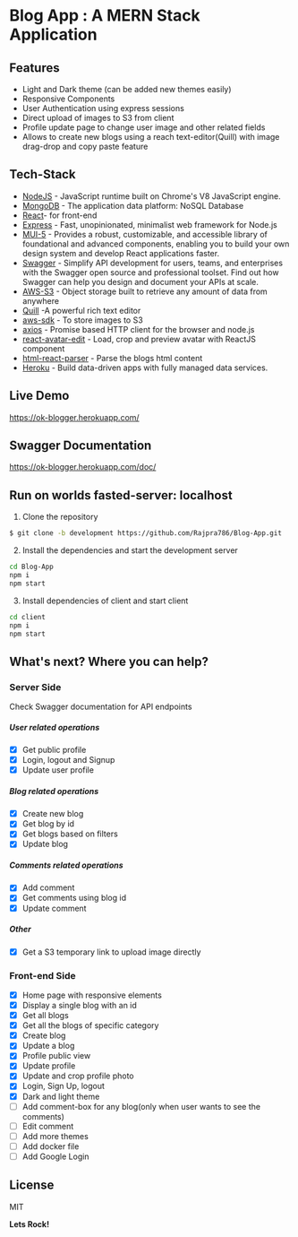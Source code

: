 # Blog App : A MERN Stack Application

## Features

- Light and Dark theme (can be added new themes easily)
- Responsive Components
- User Authentication using express sessions
- Direct upload of images to S3 from client
- Profile update page to change user image and other related fields
- Allows to create new blogs using a reach text-editor(Quill) with image drag-drop and copy paste feature

## Tech-Stack

- [NodeJS](https://nodejs.org) - JavaScript runtime built on Chrome's V8 JavaScript engine.
- [MongoDB](https://www.mongodb.com/) - The application data platform: NoSQL Database
- [React](https://reactjs.org/)- for front-end
- [Express](https://expressjs.com/) - Fast, unopinionated, minimalist web framework for Node.js
- [MUI-5](https://mui.com/getting-started/usage/) - Provides a robust, customizable, and accessible library of foundational and advanced components, enabling you to build your own design system and develop React applications faster.
- [Swagger](https://swagger.io/) - Simplify API development for users, teams, and enterprises with the Swagger open source and professional toolset. Find out how Swagger can help you design and document your APIs at scale.
- [AWS-S3](https://aws.amazon.com/s3/) - Object storage built to retrieve any amount of data from anywhere
- [Quill](https://quilljs.com/) -A powerful rich text editor
- [aws-sdk](https://aws.amazon.com/sdk-for-javascript) - To store images to S3
- [axios](https://github.com/axios/axios) - Promise based HTTP client for the browser and node.js
- [react-avatar-edit](https://www.npmjs.com/package/react-avatar-edit) - Load, crop and preview avatar with ReactJS component
- [html-react-parser](https://www.npmjs.com/package/html-react-parser) - Parse the blogs html content
- [Heroku](https://dashboard.heroku.com/) - Build data-driven apps with fully managed data services.

## Live Demo

https://ok-blogger.herokuapp.com/

## Swagger Documentation

https://ok-blogger.herokuapp.com/doc/

## Run on worlds fasted-server: localhost

1. Clone the repository

```sh
$ git clone -b development https://github.com/Rajpra786/Blog-App.git
```

2. Install the dependencies and start the development server

```sh
cd Blog-App
npm i
npm start
```

3. Install dependencies of client and start client

```sh
cd client
npm i
npm start
```

## What's next? Where you can help?

### Server Side

Check Swagger documentation for API endpoints

##### User related operations

- [x]  Get public profile
- [x] Login, logout and Signup
- [x] Update user profile

##### Blog related operations

- [x] Create new blog
- [x] Get blog by id
- [x] Get blogs based on filters
- [x] Update blog

##### Comments related operations

- [x] Add comment
- [x] Get comments using blog id
- [x] Update comment

##### Other

- [x] Get a S3 temporary link to upload image directly

### Front-end Side

- [x] Home page with responsive elements
- [x] Display a single blog with an id
- [x] Get all blogs
- [x] Get all the blogs of specific category
- [x] Create blog
- [x] Update a blog
- [x] Profile public view
- [x] Update profile
- [x] Update and crop profile photo
- [x] Login, Sign Up, logout
- [x] Dark and light theme
- [ ] Add comment-box for any blog(only when user wants to see the comments)
- [ ] Edit comment
- [ ] Add more themes
- [ ] Add docker file
- [ ] Add Google Login

## License

MIT

**Lets Rock!**
